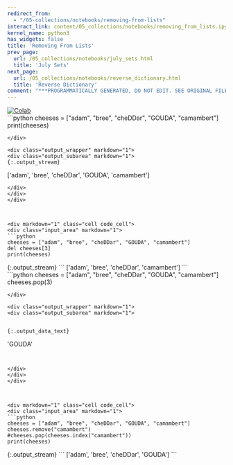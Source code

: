 ```yaml
---
redirect_from:
  - "/05-collections/notebooks/removing-from-lists"
interact_link: content/05_collections/notebooks/removing_from_lists.ipynb
kernel_name: python3
has_widgets: false
title: 'Removing From Lists'
prev_page:
  url: /05_collections/notebooks/july_sets.html
  title: 'July Sets'
next_page:
  url: /05_collections/notebooks/reverse_dictionary.html
  title: 'Reverse Dictionary'
comment: "***PROGRAMMATICALLY GENERATED, DO NOT EDIT. SEE ORIGINAL FILES IN /content***"
---
```

<a href="https://colab.research.google.com/github/aviadr1/learn-python/blob/master/content/05_collections/notebooks/removing_from_lists.ipynb" target="_blank">
<img src="https://colab.research.google.com/assets/colab-badge.svg" 
     title="Open this file in Google Colab" alt="Colab"/>
</a>




<div markdown="1" class="cell code_cell">
<div class="input_area" markdown="1">
```python
cheeses = ["adam", "bree", "cheDDar", "GOUDA", "camambert"]
print(cheeses)

```
</div>

<div class="output_wrapper" markdown="1">
<div class="output_subarea" markdown="1">
{:.output_stream}
```
['adam', 'bree', 'cheDDar', 'GOUDA', 'camambert']
```
</div>
</div>
</div>



<div markdown="1" class="cell code_cell">
<div class="input_area" markdown="1">
```python
cheeses = ["adam", "bree", "cheDDar", "GOUDA", "camambert"]
del cheeses[3]
print(cheeses)

```
</div>

<div class="output_wrapper" markdown="1">
<div class="output_subarea" markdown="1">
{:.output_stream}
```
['adam', 'bree', 'cheDDar', 'camambert']
```
</div>
</div>
</div>



<div markdown="1" class="cell code_cell">
<div class="input_area" markdown="1">
```python
cheeses = ["adam", "bree", "cheDDar", "GOUDA", "camambert"]
cheeses.pop(3)

```
</div>

<div class="output_wrapper" markdown="1">
<div class="output_subarea" markdown="1">


{:.output_data_text}
```
'GOUDA'
```


</div>
</div>
</div>



<div markdown="1" class="cell code_cell">
<div class="input_area" markdown="1">
```python
cheeses = ["adam", "bree", "cheDDar", "GOUDA", "camambert"]
cheeses.remove("camambert")
#cheeses.pop(cheeses.index("camambert"))
print(cheeses)

```
</div>

<div class="output_wrapper" markdown="1">
<div class="output_subarea" markdown="1">
{:.output_stream}
```
['adam', 'bree', 'cheDDar', 'GOUDA']
```
</div>
</div>
</div>

